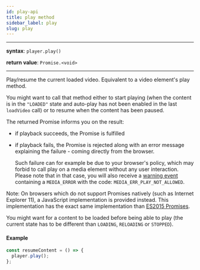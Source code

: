 ```yaml
---
id: play-api
title: play method
sidebar_label: play
slug: play
---
```


---

**syntax**: `player.play()`

**return value**: `Promise.<void>`

---

Play/resume the current loaded video. Equivalent to a video element's play
method.

You might want to call that method either to start playing (when the content is
in the `"LOADED"` state and auto-play has not been enabled in the last
`loadVideo` call) or to resume when the content has been paused.

The returned Promise informs you on the result:

- if playback succeeds, the Promise is fulfilled

- if playback fails, the Promise is rejected along with an error message
  explaining the failure - coming directly from the browser.

  Such failure can for example be due to your browser's policy, which may
  forbid to call play on a media element without any user interaction.
  Please note that in that case, you will also receive a
  [warning event](../errors.md) containing a `MEDIA_ERROR` with the code:
  `MEDIA_ERR_PLAY_NOT_ALLOWED`.

Note: On browsers which do not support Promises natively (such as Internet
Explorer 11), a JavaScript implementation is provided instead. This
implementation has the exact same implementation than [ES2015
Promises](https://developer.mozilla.org/en-US/docs/Web/JavaScript/Reference/Global_Objects/Promise).

You might want for a content to be loaded before being able to play (the
current state has to be different than `LOADING`, `RELOADING` or `STOPPED`).

#### Example

```js
const resumeContent = () => {
  player.play();
};
```
